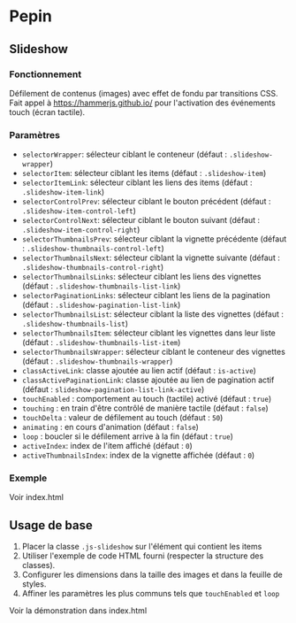 # Pepin

## Slideshow

### Fonctionnement

Défilement de contenus (images) avec effet de fondu par transitions CSS.
Fait appel à <https://hammerjs.github.io/> pour l'activation des événements touch (écran tactile).

### Paramètres

* `selectorWrapper`: sélecteur ciblant le conteneur (défaut : `.slideshow-wrapper`)
* `selectorItem`: sélecteur ciblant les items (défaut : `.slideshow-item`)
* `selectorItemLink`: sélecteur ciblant les liens des items (défaut : `.slideshow-item-link`)
* `selectorControlPrev`: sélecteur ciblant le bouton précédent (défaut : `.slideshow-item-control-left`)
* `selectorControlNext`: sélecteur ciblant le bouton suivant (défaut : `.slideshow-item-control-right`)
* `selectorThumbnailsPrev`: sélecteur ciblant la vignette précédente (défaut : `.slideshow-thumbnails-control-left`)
* `selectorThumbnailsNext`: sélecteur ciblant la vignette suivante (défaut : `.slideshow-thumbnails-control-right`)
* `selectorThumbnailsLinks`: sélecteur ciblant les liens des vignettes (défaut : `.slideshow-thumbnails-list-link`)
* `selectorPaginationLinks`: sélecteur ciblant les liens de la pagination (défaut : `.slideshow-pagination-list-link`)
* `selectorThumbnailsList`: sélecteur ciblant la liste des vignettes (défaut : `.slideshow-thumbnails-list`)
* `selectorThumbnailsItem`: sélecteur ciblant les vignettes dans leur liste (défaut : `.slideshow-thumbnails-list-item`)
* `selectorThumbnailsWrapper`: sélecteur ciblant le conteneur des vignettes (défaut : `.slideshow-thumbnails-wrapper`)
* `classActiveLink`: classe ajoutée au lien actif (défaut : `is-active`)
* `classActivePaginationLink`: classe ajoutée au lien de pagination actif (défaut : `slideshow-pagination-list-link-active`)
* `touchEnabled` : comportement au touch (tactile) activé (défaut : `true`)
* `touching` : en train d'être contrôlé de manière tactile (défaut : `false`)
* `touchDelta` : valeur de défilement au touch (défaut : `50`)
* `animating` : en cours d'animation (défaut : `false`)
* `loop` : boucler si le défilement arrive à la fin (défaut : `true`)
* `activeIndex`: index de l'item affiché (défaut : `0`)
* `activeThumbnailsIndex`: index de la vignette affichée (défaut : `0`)

### Exemple

Voir index.html

## Usage de base

1. Placer la classe `.js-slideshow` sur l'élément qui contient les items
2. Utiliser l'exemple de code HTML fourni (respecter la structure des classes).
3. Configurer les dimensions dans la taille des images et dans la feuille de styles.
4. Affiner les paramètres les plus communs tels que `touchEnabled` et `loop`

Voir la démonstration dans index.html
